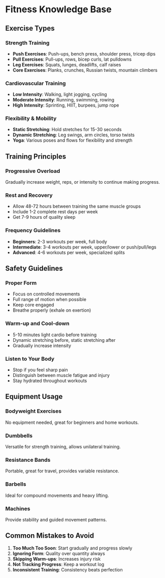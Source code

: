 # Fitness Knowledge Base

## Exercise Types

### Strength Training
- **Push Exercises**: Push-ups, bench press, shoulder press, tricep dips
- **Pull Exercises**: Pull-ups, rows, bicep curls, lat pulldowns  
- **Leg Exercises**: Squats, lunges, deadlifts, calf raises
- **Core Exercises**: Planks, crunches, Russian twists, mountain climbers

### Cardiovascular Training
- **Low Intensity**: Walking, light jogging, cycling
- **Moderate Intensity**: Running, swimming, rowing
- **High Intensity**: Sprinting, HIIT, burpees, jump rope

### Flexibility & Mobility
- **Static Stretching**: Hold stretches for 15-30 seconds
- **Dynamic Stretching**: Leg swings, arm circles, torso twists
- **Yoga**: Various poses and flows for flexibility and strength

## Training Principles

### Progressive Overload
Gradually increase weight, reps, or intensity to continue making progress.

### Rest and Recovery
- Allow 48-72 hours between training the same muscle groups
- Include 1-2 complete rest days per week
- Get 7-9 hours of quality sleep

### Frequency Guidelines
- **Beginners**: 2-3 workouts per week, full body
- **Intermediate**: 3-4 workouts per week, upper/lower or push/pull/legs
- **Advanced**: 4-6 workouts per week, specialized splits

## Safety Guidelines

### Proper Form
- Focus on controlled movements
- Full range of motion when possible
- Keep core engaged
- Breathe properly (exhale on exertion)

### Warm-up and Cool-down
- 5-10 minutes light cardio before training
- Dynamic stretching before, static stretching after
- Gradually increase intensity

### Listen to Your Body
- Stop if you feel sharp pain
- Distinguish between muscle fatigue and injury
- Stay hydrated throughout workouts

## Equipment Usage

### Bodyweight Exercises
No equipment needed, great for beginners and home workouts.

### Dumbbells
Versatile for strength training, allows unilateral training.

### Resistance Bands
Portable, great for travel, provides variable resistance.

### Barbells
Ideal for compound movements and heavy lifting.

### Machines
Provide stability and guided movement patterns.

## Common Mistakes to Avoid

1. **Too Much Too Soon**: Start gradually and progress slowly
2. **Ignoring Form**: Quality over quantity always
3. **Skipping Warm-ups**: Increases injury risk
4. **Not Tracking Progress**: Keep a workout log
5. **Inconsistent Training**: Consistency beats perfection 